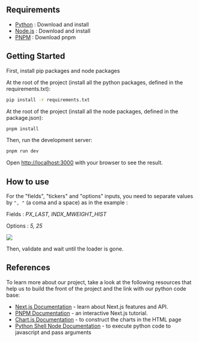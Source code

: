 ## Requirements

- [Python](https://www.python.org/downloads/) : Download and install
- [Node.js](https://nodejs.org/en) : Download and install
- [PNPM](https://pnpm.io/fr/installation) : Download pnpm

## Getting Started

First, install pip packages and node packages

At the root of the project (install all the python packages, defined in the requirements.txt):

```bash
pip install -r requirements.txt
```

At the root of the project (install all the node packages, defined in the package.json):

```bash
pnpm install
```

Then, run the development server:

```bash
pnpm run dev
```

Open [http://localhost:3000](http://localhost:3000) with your browser to see the result.

## How to use

For the "fields", "tickers" and "options" inputs, you need to separate values by `", "` (a coma and a space) as in the example :

Fields : _PX_LAST, INDX_MWEIGHT_HIST_

Options : _5, 25_

![](./Résultats/Input_HTML.png)

Then, validate and wait until the loader is gone.

## References

To learn more about our project, take a look at the following resources that help us to build the front of the project and the link with our python code base:

- [Next.js Documentation](https://nextjs.org/docs) - learn about Next.js features and API.
- [PNPM Documentation](https://pnpm.io/) - an interactive Next.js tutorial.
- [Chart.js Documentation](https://react-chartjs-2.js.org/) - to construct the charts in the HTML page
- [Python Shell Node Documentation](https://www.npmjs.com/package/python-shell) - to execute python code to javascript and pass arguments
